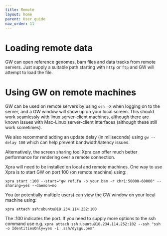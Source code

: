 ```yaml
---
title: Remote
layout: home
parent: User guide
nav_order: 11
---
```


# Loading remote data

GW can open reference genomes, bam files and data tracks from remote servers. Just supply a suitable path starting
with `http` or `ftp` and GW will attempt to load the file. 


# Using GW on remote machines

GW can be used on remote servers by using `ssh -X` when logging on to the server, and a 
GW window will show up on your local screen. This should work seamlessly with 
linux server-client machines, although there are known issues with Mac-Linux server-client interfaces (although these
still work sometimes).


We also recommend adding an update delay (in miliseconds) using `gw --delay 100` which can help prevent bandwidth/latency issues.

Alternatively, the screen sharing tool Xpra can offer much better performance for rendering over a remote connection.

Xpra will need to be installed on local and remote machines. One way to use Xpra is to start GW on port 100 (on remote machine) using:

```shell
xpra start :100 --start="gw ref.fa -b your.bam -r chr1:50000-60000" --sharing=yes --daemon=no
```

You (or potentially multiple users) can view the GW window on your local machine using:

```shell
xpra attach ssh:ubuntu@18.234.114.252:100
```

The :100 indicates the port. If you need to supply more options to the ssh command use e.g. 
`xpra attach ssh:ubuntu@18.234.114.252:102 --ssh "ssh -o IdentitiesOnly=yes -i .ssh/dysgu.pem"`
